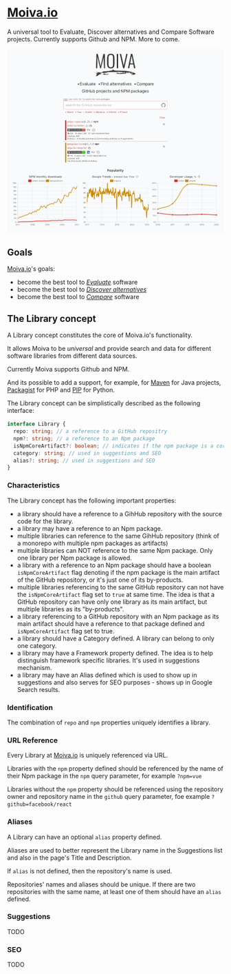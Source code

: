 # [Moiva.io](https://moiva.io/)

A universal tool to Evaluate, Discover alternatives and Compare Software projects.
Currently supports Github and NPM. More to come.

![Screenshot of Moiva.io with charts](./screenshot.png)

## Goals
[Moiva.io](https://moiva.io/)'s goals:
- become the best tool to <ins>*Evaluate*</ins> software
- become the best tool to <ins>*Discover alternatives*</ins>
- become the best tool to <ins>*Compare*</ins> software

## The Library concept
A Library concept constitutes the core of Moiva.io's functionality.

It allows Moiva to be *universal* and provide search and data for different software libraries from different data sources. 

Currently Moiva supports Github and NPM. 

And its possible to add a support, for example, for [Maven](https://mvnrepository.com/) for Java projects, [Packagist](https://packagist.org/) for PHP and [PIP](https://pypi.org/) for Python.

The Library concept can be simplistically described as the following interface:
```ts
interface Library {
  repo: string; // a reference to a GitHub repositry
  npm?: string; // a reference to an Npm package
  isNpmCoreArtifact?: boolean; // indicates if the npm package is a core artifact of the GihHub repository
  category: string; // used in suggestions and SEO
  alias?: string; // used in suggestions and SEO
}
```

### Characteristics
The Library concept has the following important properties:
- a library should have a reference to a GihHub repository with the source code for the library.
- a library may have a reference to an Npm package.
- multiple libraries can reference to the same GihHub repository (think of a monorepo with multiple npm packages as artifacts)
- multiple libraries can NOT reference to the same Npm package. Only one library per Npm package is allowed.
- a library with a reference to an Npm package should have a boolean `isNpmCoreArtifact` flag denoting if the npm package is the main artifact of the GitHub repository, or it's just one of its by-products. 
- multiple libraries referencing to the same GitHub repository can not have the `isNpmCoreArtifact` flag set to `true` at same time. The idea is that a GitHub repository can have only one library as its main artifact, but multiple libraries as its "by-products".
- a library referencing to a GitHub repository with an Npm package as its main artifact should have a reference to that package defined and `isNpmCoreArtifact` flag set to true.
- a library should have a Category defined. A library can belong to only one category.
- a library may have a Framework property defined. The idea is to help distinguish framework specific libraries. It's used in suggestions mechanism.
- a library may have an Alias defined which is used to show up in suggestions and also serves for SEO purposes - shows up in Google Search results.

### Identification
The combination of `repo` and `npm` properties uniquely identifies a library.

### URL Reference
Every Library at [Moiva.io](https://moiva.io/) is uniquely referenced via URL.

Libraries with the `npm` property defined should be referenced by the name of their Npm package in the `npm` query parameter, for example `?npm=vue`

Libraries without the `npm` property should be referenced using the repository owner and repository name in the `github` query parameter, foe example `?github=facebook/react`

### Aliases
A Library can have an optional `alias` property defined.

Aliases are used to better represent the Library name in the Suggestions list and also in the page's Title and Description.

If `alias` is not defined, then the repository's name is used.

Repositories' names and aliases should be unique. If there are two repositories with the same name, at least one of them should have an `alias` defined.

### Suggestions
TODO

### SEO
TODO

